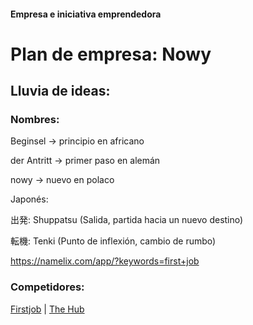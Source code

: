#### Empresa e iniciativa emprendedora
# Plan de empresa: Nowy
## Lluvia de ideas:
### Nombres:
Beginsel -> principio en africano

der Antritt -> primer paso en alemán

nowy -> nuevo en polaco

Japonés:

出発: Shuppatsu (Salida, partida hacia un nuevo destino)

転機: Tenki (Punto de inflexión, cambio de rumbo)

https://namelix.com/app/?keywords=first+job

### Competidores:
[Firstjob](https://firstjob.me/) | [The Hub](https://thehub.io/)
